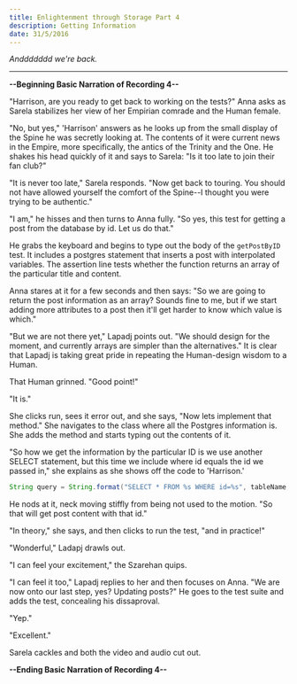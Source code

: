 ```yaml
---
title: Enlightenment through Storage Part 4
description: Getting Information
date: 31/5/2016
---
```


*Anddddddd we're back.*

---

**--Beginning Basic Narration of Recording 4--**

"Harrison, are you ready to get back to working on the tests?" Anna asks as Sarela stabilizes her view of her Empirian comrade and the Human female.

"No, but yes," 'Harrison' answers as he looks up from the small display of the Spine he was secretly looking at. The contents of it were current news in the Empire, more specifically, the antics of the Trinity and the One. He shakes his head quickly of it and says to Sarela: "Is it too late to join their fan club?"

"It is never too late," Sarela responds. "Now get back to touring. You should not have allowed yourself the comfort of the Spine--I thought you were trying to be authentic."

"I am," he hisses and then turns to Anna fully. "So yes, this test for getting a post from the database by id. Let us do that."

He grabs the keyboard and begins to type out the body of the `getPostByID` test. It includes a postgres statement that inserts a post with interpolated variables. The assertion line tests whether the function returns an array of the particular title and content.

Anna stares at it for a few seconds and then says: "So we are going to return the post information as an array? Sounds fine to me, but if we start adding more attributes to a post then it'll get harder to know which value is which."

"But we are not there yet," Lapadj points out. "We should design for the moment, and currently arrays are simpler than the alternatives." It is clear that Lapadj is taking great pride in repeating the Human-design wisdom to a Human.

That Human grinned. "Good point!"

"It is."

She clicks run, sees it error out, and she says, "Now lets implement that method." She navigates to the class where all the Postgres information is. She adds the method and starts typing out the contents of it.

"So how we get the information by the particular ID is we use another SELECT statement, but this time we include where id equals the id we passed in," she explains as she shows off the code to 'Harrison.'

```java
String query = String.format("SELECT * FROM %s WHERE id=%s", tableName, id);
```

He nods at it, neck moving stiffly from being not used to the motion. "So that will get post content with that id."

"In theory," she says, and then clicks to run the test, "and in practice!"

"Wonderful," Ladapj drawls out.

"I can feel your excitement," the Szarehan quips.

"I can feel it too," Lapadj replies to her and then focuses on Anna. "We are now onto our last step, yes? Updating posts?" He goes to the test suite and adds the test, concealing his dissaproval.

"Yep."

"Excellent."

Sarela cackles and both the video and audio cut out.

**--Ending Basic Narration of Recording 4--**
